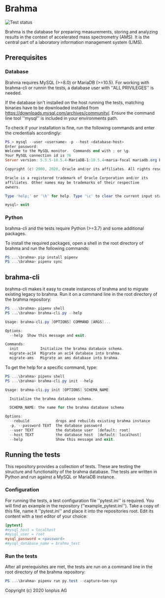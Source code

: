 # Brahma

![Test status](https://ci.appveyor.com/api/projects/status/github/Ionplus-AG/brahma?svg=true)

Brahma is the database for preparing measurements, storing and analyzing results in the context of accelerated mass spectrometry (AMS). It is the central part of a laboratory information management system (LIMS).

## Prerequisites

### Database

Brahma requires MySQL (>=8.0) or MariaDB (>=10.5). For working with brahma-cli or runnin the tests, a database user with ''ALL PRIVILEGES'' is needed.

If the database isn't installed on the host running the tests, matching binaries have to be downloaded installed from https://downloads.mysql.com/archives/community/. Ensure the command line tool ''mysql'' is included in your environments path.

To check if your installation is fine, run the following commands and enter the credentials accordingly:

```powershell
PS > mysql --user <username> -p --host <database-host>
Enter password:
Welcome to the MySQL monitor.  Commands end with ; or \g.
Your MySQL connection id is 76
Server version: 5.5.5-10.5.4-MariaDB-1:10.5.4+maria~focal mariadb.org binary distribution

Copyright (c) 2000, 2020, Oracle and/or its affiliates. All rights reserved.

Oracle is a registered trademark of Oracle Corporation and/or its
affiliates. Other names may be trademarks of their respective
owners.

Type 'help;' or '\h' for help. Type '\c' to clear the current input statement.

mysql> exit
```

### Python

brahma-cli and the tests require Python (>=3.7) and some additional packages.

To install the required packages, open a shell in the root directory of brahma and run the following commands:

```powershell
PS ...\brahma> pip install pipenv
PS ...\brahma> pipenv sync
```

## brahma-cli

brahma-cli makes it easy to create instances of brahma and to migrate existing legacy to brahma. Run it on a command line in the root directory of the brahma repository:

```powershell
PS ...\brahma> pipenv shell
PS ...\brahma> brahma-cli.py --help

Usage: brahma-cli.py [OPTIONS] COMMAND [ARGS]...

Options:
  --help  Show this message and exit.

Commands:
  init          Initialize the brahma database schema.
  migrate-ac14  Migrate an ac14 database into brahma.
  migrate-ams   Migrate an ams database into brahma.
```

To get the help for a specific command, type:

```powershell
PS ...\brahma> pipenv shell
PS ...\brahma> brahma-cli.py init --help

Usage: brahma-cli.py init [OPTIONS] SCHEMA_NAME

  Initialize the brahma database schema.

  SCHEMA_NAME: the name for the brahma database schema

Options:
  --rebuild            drops and rebuilds existing brahma instance
  -p, --password TEXT  the database password
  --user TEXT          the database user  [default: root]
  --host TEXT          the database host  [default: localhost]
  --help               Show this message and exit.
```


## Running the tests

This repository provides a collection of tests. These are testing the structure and functionality of the brahma database. The tests are written in Python and run against a MySQL or MariaDB instance.

### Configuration

For running the tests, a test configuration file ''pytest.ini'' is required. You will find an example in the repository (''example_pytest.ini''). Take a copy of this file, name it ''pytest.ini'' and place it into the repositories root. Edit its content with a text editor of your choice:

```ini
[pytest]
#mysql_host = localhost
#mysql_user = root
mysql_password = <password>
#mysql_database_name = brahma_test
```

### Run the tests
After all prerequisites are met, the tests are run on a command line in the root directory of the brahma repository:

```powershell
PS ...\brahma> pipenv run py.test --capture=tee-sys
```

Copyright (c) 2020 Ionplus AG

